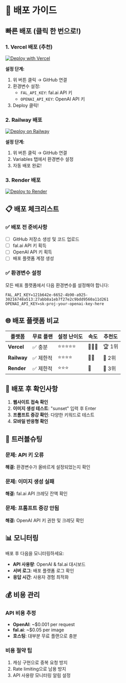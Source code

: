 # 🚀 배포 가이드

## 빠른 배포 (클릭 한 번으로!)

### 1. Vercel 배포 (추천)
[![Deploy with Vercel](https://vercel.com/button)](https://vercel.com/new/clone?repository-url=https://github.com/your-username/ai-image-generator)

**설정 단계:**
1. 위 버튼 클릭 → GitHub 연결
2. 환경변수 설정:
   - `FAL_API_KEY`: fal.ai API 키
   - `OPENAI_API_KEY`: OpenAI API 키
3. Deploy 클릭!

### 2. Railway 배포
[![Deploy on Railway](https://railway.app/button.svg)](https://railway.app/new/template?template=https://github.com/your-username/ai-image-generator)

**설정 단계:**
1. 위 버튼 클릭 → GitHub 연결
2. Variables 탭에서 환경변수 설정
3. 자동 배포 완료!

### 3. Render 배포
[![Deploy to Render](https://render.com/images/deploy-to-render-button.svg)](https://render.com/deploy?repo=https://github.com/your-username/ai-image-generator)

## 📋 배포 체크리스트

### ✅ 배포 전 준비사항
- [ ] GitHub 저장소 생성 및 코드 업로드
- [ ] fal.ai API 키 획득
- [ ] OpenAI API 키 획득
- [ ] 배포 플랫폼 계정 생성

### ✅ 환경변수 설정
모든 배포 플랫폼에서 다음 환경변수를 설정해야 합니다:

```
FAL_API_KEY=121b642e-6652-4b90-a925-30216748a513:27abb8a1eb7f27e2c9bdd9560a11d261
OPENAI_API_KEY=sk-proj-your-openai-key-here
```

## 🌐 배포 플랫폼 비교

| 플랫폼 | 무료 플랜 | 설정 난이도 | 속도 | 추천도 |
|--------|-----------|-------------|------|--------|
| **Vercel** | ✅ 충분 | ⭐⭐⭐⭐⭐ | 🚀🚀🚀 | 🏆 1위 |
| **Railway** | ✅ 제한적 | ⭐⭐⭐⭐ | 🚀🚀 | 🥈 2위 |
| **Render** | ✅ 제한적 | ⭐⭐⭐ | 🚀 | 🥉 3위 |

## 📱 배포 후 확인사항

1. **웹사이트 접속 확인**
2. **이미지 생성 테스트**: "sunset" 입력 후 Enter
3. **프롬프트 증강 확인**: 다양한 키워드로 테스트
4. **모바일 반응형 확인**

## 🔧 트러블슈팅

### 문제: API 키 오류
**해결:** 환경변수가 올바르게 설정되었는지 확인

### 문제: 이미지 생성 실패
**해결:** fal.ai API 크레딧 잔액 확인

### 문제: 프롬프트 증강 안됨
**해결:** OpenAI API 키 권한 및 크레딧 확인

## 📊 모니터링

배포 후 다음을 모니터링하세요:
- **API 사용량**: OpenAI & fal.ai 대시보드
- **서버 로그**: 배포 플랫폼 로그 확인
- **응답 시간**: 사용자 경험 최적화

## 💰 비용 관리

### API 비용 추정
- **OpenAI**: ~$0.001 per request
- **fal.ai**: ~$0.05 per image
- **호스팅**: 대부분 무료 플랜으로 충분

### 비용 절약 팁
1. 캐싱 구현으로 중복 요청 방지
2. Rate limiting으로 남용 방지
3. API 사용량 모니터링 알림 설정